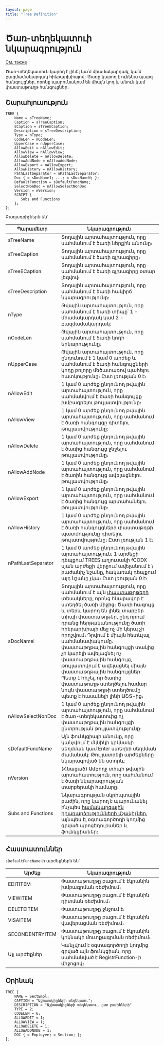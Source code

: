 ```yaml
---
layout: page
title: "Tree Definition"
---
```


# Ծառ-տեղեկատուի նկարագրություն

[См. также](../Defs.html)

Ծառ-տեղեկատուն կարող է լինել կա՛մ միամակարդակ, կա՛մ բազմամակարդակ հիերարխիայով։ Ծառը կարող է ունենա պարզ հանգույցներ, որոնք պարունակում են միայն կոդ և անուն կամ փաստաթուղթ հանգուցներ։

## Շարահյուսություն

``` as4x
TREE { 
    Name = sTreeName;
    Caption = sTreeCaption;
    ECaption = sTreeECaption;
    Description = sTreeDescription;
    Type = nType;
    CodeLen = nCodeLen;
    UpperCase = nUpperCase;
    AllowEdit = nAllowEdit;
    AllowView = nAllowView;
    AllowDelete = nAllowDelete;
    AllowAddNode = nAllowAddNode;
    AllowExport = nAllowExport;
    AllowHistory = nAllowHistory;
    PathLastSeparator = nPathLastSeparator;
    Doc { = sDocName1; ...; = sDocNameN; };
    DefaultFunction = sDefaultFuncName;
    SelectNonDoc = nAllowSelectNonDoc
    Version = nVersion;
    SCRIPT {
       Subs and Functions
    };
}; 
```
Բաղադրիչներն են՝

| Պարամետր | Նկարագրություն |
|--|--|
| sTreeName | Տողային արտահայտություն, որը սահմանում է ծառի ներքին անունը։ |
| sTreeCaption | Տողային արտահայտություն, որը սահմանում է ծառի գլխագիրը։ |
| sTreeECaption | Տողային արտահայտություն, որը սահմանում է ծառի գլխագիրը օտար լեզվով։ |
| sTreeDescription | Տողային արտահայտություն, որը սահմանում է ծառի հակիրճ նկարագրությունը։ |
| nType | Թվային արտահայտություն, որը սահմանում է ծառի տիպը՝ 1 - միամակարդակ կամ 2 - բազմամակարդակ։ |
| nCodeLen | Թվային արտահայտություն, որը սահմանում է ծառի կոդի երկարությունը։ |
| nUpperCase | Թվային արտահայտություն, որը ընդունում է 1 կամ 0 արժեք և սահմանում է ծառի հանգույցների կոդը բոլորը մեծատառով պահելու հատկությունը։ Ըստ լռության 0 է։ |
| nAllowEdit | 1 կամ 0 արժեք ընդունող թվային արտահայտություն, որը սահմանվում է ծառի հանգույցը խմբագրելու թույլատվությունը։ |
| nAllowView | 1 կամ 0 արժեք ընդունող թվային արտահայտություն, որը սահմանում է ծառի հանգույցը դիտելու թույլատվությունը։ |
| nAllowDelete | 1 կամ 0 արժեք ընդունող թվային արտահայտություն, որը սահմանում է ծառից հանգույց ջնջելու թույլատվությունը։ |
| nAllowAddNode | 1 կամ 0 արժեք ընդունող թվային արտահայտություն, որը սահմանում է ծառին հանգույց ավելացնելու թույլատվությունը։ |
| nAllowExport | 1 կամ 0 արժեք ընդունող թվային արտահայտություն, որը սահմանում է ծառից հանգույց արտահանելու թույլատվությունը։ |
| nAllowHistory | 1 կամ 0 արժեք ընդունող թվային արտահայտություն, որը սահմանում է ծառի հանգույցների փաստաթղթի պատմությունը դիտելու թույատվությունը։ Ըստ լռության 1 է։ |
| nPathLastSeparator | 1 կամ 0 արժեք ընդունող թվային արտահայտություն։ 1 արժեքի դեպքում TREES աղյուսակի fCODX սյան արժեքի վերջում ավելանում է \ բաժանիչ նշանը, հակառակ դեպքում այդ նշանը չկա։ Ըստ լռության 0 է։ |
| sDocNamei | Տողային արտահայտություն, որը սահմանում է այն [փաստաթղթերի](doc.html) տեսակները, որոնց հնարավոր է ստեղծել ծառի միջից։ Ծառի հագույց և տերև կարող են լինել տարբեր տիպի փաստաթղթեր, ընդ որում դրանց հերթականությունը ծառի հիերարխիայի մեջ ոչ մի կերպ չի որոշվում։ Դրվում է միայն հետևյալ սահմանափակումը. փաստաթղթային հանգույցի տակից չի կարելի ավելացնել ոչ փաստաթղթային հանգույց, թույլատրվում է ավելացնել միայն փաստաթղթային հանգույցներ։ Պետք է հիշել, որ ծառից փաստաթուղթ ստեղծելու համար նույն փաստաթղթի ստեղծումը պետք է հասանելի լինի ԱՇՏ-ից։ |
| nAllowSelectNonDoc| 1 կամ 0 արժեք ընդունող թվային արտահայտություն, որը սահմանում է ծառ-տեղեկատուից ոչ փաստաթղթային հանգույցի ընտրության թույլատվությունը։ |
| sDefaultFuncName | Այն ֆունկցիայի անունը, որը կանչվում է մկնիկի կրկնակի սեղմման կամ Enter ստեղնի սեղմման ժամանակ։ Թույլատրելի արժեքները նկարագրված են ստորև։ |
| nVersion | (Հնացած) Ամբողջ տիպի թվային արտահատություն, որը սահմանում է ծառի նկարագրության տարբերակի համարը։ |
| Subs and Functions | Նկարագրության սկրիպտային բաժին, որը կարող է պարունակել ինչպես [համակարգային իրադարձությունների մշակիչներ](../scriptstproced.html), այնպես էլ օգտագործողի կողմից գրված պրոցեդուրաներ և ֆունկցիաներ։ |


## Հաստատուններ

`sDefaultFuncName`-ի արժեքներն են՝ 

| Արժեք | Նկարագրություն |
|--|--|
| EDITITEM | Փաստաթուղթը բացում է էկրանին խմբագրման ռեժիմում։ |
| VIEWITEM | Փաստաթուղթը բացում է էկրանին դիտման ռեժիմում։ |
| DELETEITEM | Փաստաթուղթը ջնջում է։ |
| VISAITEM | Փաստաթուղթը բացում է էկրանին վավերացման ռեժիմում։ |
| SECONDENTRYITEM | Փաստաթուղթը բացում է էկրանին կրկնակի մուտքագրման ռեժիմում։ |
| Այլ արժեքներ | Կանչվում է օգտագործողի կողմից գրված այն ֆունկցիան, որը սահմանված է RegistrFunction-ի միջոցով։ |


## Օրինակ

``` as4x
TREE {
    NAME = SectEmpl;
    CAPTION = "Աշխատակիցների տեղեկատու";
    DESCRIPTION = "Աշխատակիցների տեղեկատու, ըստ բաժինների"
    TYPE = 2;
    CODELEN = 6;
    ALLOWEDIT = 1;
    ALLOWVIEW = 1;
    ALLOWDELETE = 1;
    ALLOWADDNODE = 1;
    DOC { = Employee; = Section; };
};
```